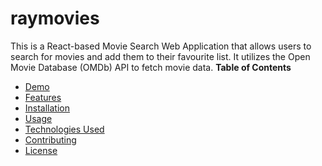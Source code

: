# raymovies
This is a React-based Movie Search Web Application that allows users to search for movies and add them to their favourite list. 
It utilizes the Open Movie Database (OMDb) API to fetch movie data.
**Table of Contents**
- [Demo](#demo)
- [Features](#features)
- [Installation](#installation)
- [Usage](#usage)
- [Technologies Used](#technologies-used)
- [Contributing](#contributing)
- [License](#license)
